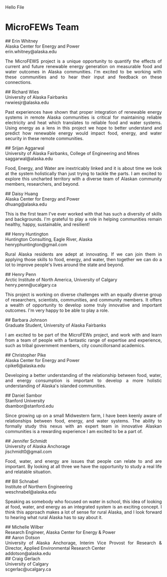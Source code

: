 Hello File


# MicroFEWs Team
<div style="text-align: justify"> <! --- aligns the text in blockshrift --->
## Erin Whitney <br />
Alaska Center for Energy and Power <br />
erin.whitney@alaska.edu <br />
  
The MicroFEWS project is a unique opportunity to quantify the effects of current and future renewable energy generation on measurable food and water outcomes in Alaska communities.  I'm excited to be working with these communities and to hear their input and feedback on these connections.
</div>

<div style="text-align: justify"> <! --- aligns the text in blockshrift --->
## Richard Wies <br />
University of Alaska Fairbanks <br />
rwwiesjr@alaska.edu <br />
  
Past experiences have shown that proper integration of renewable energy systems in remote Alaska communities is critical for maintaining reliable electricity and heat which translates to reliable food and water systems. Using energy as a lens in this project we hope to better understand and predict how renewable energy would impact food, energy, and water security in these remote communities.
</div>

<div style="text-align: justify"> <! --- aligns the text in blockshrift --->
## Srijan Aggarwal <br />
University of Alaska Fairbanks, College of Engineering and Mines <br />
saggarwal@alaska.edu <br />
  
Food, Energy, and Water are inextricably linked and it is about time we look at the system holistically than just trying to tackle the parts. I am excited to explore this uncharted territory with a diverse team of Alaskan community members, researchers, and beyond.
</div>


<div style="text-align: justify"> <! --- aligns the text in blockshrift --->
## Daisy Huang <br />
Alaska Center for Energy and Power <br />
dhuang@alaska.edu <br />
  
This is the first team I've ever worked with that has such a diversity of skills and backgrounds. I'm grateful to play a role in helping communities remain healthy, happy, sustainable, and resilient!
</div>


<div style="text-align: justify"> <! --- aligns the text in blockshrift --->
## Henry Huntington <br />
Huntington Consulting, Eagle River, Alaska <br />
henryphuntington@gmail.com <br />
  
Rural Alaska residents are adept at innovating. If we can join them in applying those skills to food, energy, and water, then together we can do a lot to improve people's lives around the state and beyond.
</div>


<div style="text-align: justify"> <! --- aligns the text in blockshrift --->
## Henry Penn <br />
Arctic Institute of North America, University of Calgary <br />
henry.penn@ucalgary.ca <br />
  
This project is working on diverse challenges with an equally diverse group of researchers, scientists, communities, and community members. It offers a wealth of opportunity to develop some truly innovative and important outcomes. I'm very happy to be able to play a role.
</div>


<div style="text-align: justify"> <! --- aligns the text in blockshrift --->
## Barbara Johnson <br />
Graduate Student, University of Alaska Fairbanks <br />
  
I am excited to be part of the MicroFEWs project, and work with and learn from a team of people with a fantastic range of expertise and experience, such as tribal government members, city councillorsand academics.
</div>


<div style="text-align: justify"> <! --- aligns the text in blockshrift --->
## Christopher Pike <br />
Alaska Center for Energy and Power <br />
cpike6@alaska.edu <br />
  
Developing a better understanding of the relationship between food, water, and energy consumption is important to develop a more holistic understanding of Alaska's islanded communities.
</div>


<div style="text-align: justify"> <! --- aligns the text in blockshrift --->
## Daniel Sambor <br />
Stanford University <br />
dsambor@stanford.edu <br />
  
Since growing up on a small Midwestern farm, I have been keenly aware of relationships between food, energy, and water systems. The ability to formally study this nexus with an expert team in innovative Alaskan communities is a rewarding experience I am excited to be a part of.
</div>


<div style="text-align: justify"> <! --- aligns the text in blockshrift --->
## Jennifer Schmidt <br />
University of Alaska Anchorage <br />
jischmidt0@gmail.com <br />
  
Food, water, and energy are issues that people can relate to and are important. By looking at all three we have the opportunity to study a real life and relatable situation.
</div>


<div style="text-align: justify"> <! --- aligns the text in blockshrift --->
## Bill Schnabel <br />
Institute of Northern Engineering <br />
weschnabel@alaska.edu <br />
  
Speaking as somebody who focused on water in school, this idea of looking at food, water, and energy as an integrated system is an exciting concept. I think this approach makes a lot of sense for rural Alaska, and I look forward to hearing what rural Alaska has to say about it.
</div>


<div style="text-align: justify"> <! --- aligns the text in blockshrift --->
## Michelle Wilber <br />
Research Engineer, Alaska Center for Energy & Power <br />
</div>

<div style="text-align: justify"> <! --- aligns the text in blockshrift --->
## Aaron Dotson <br />
University of Alaska Anchorage, Interim Vice Provost for Research & Director, Applied Environmental Research Center<br />
addotson@alaska.edu <br />
</div>

<div style="text-align: justify"> <! --- aligns the text in blockshrift --->
## Craig Gerlach  <br />
University of Calgary <br />
scgerlac@ucalgary.ca <br />
</div>













